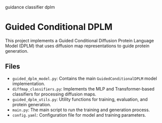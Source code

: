 guidance classifier dplm
# Guided Conditional DPLM

This project implements a Guided Conditional Diffusion Protein Language Model (DPLM) that uses diffusion map representations to guide protein generation.

## Files

- `guided_dplm_model.py`: Contains the main `GuidedConditionalDPLM` model implementation.
- `diffmap_classifiers.py`: Implements the MLP and Transformer-based classifiers for processing diffusion maps.
- `guided_dplm_utils.py`: Utility functions for training, evaluation, and protein generation.
- `main.py`: The main script to run the training and generation process.
- `config.yaml`: Configuration file for model and training parameters.
